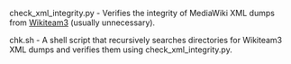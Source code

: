 check_xml_integrity.py - Verifies the integrity of MediaWiki XML dumps from [Wikiteam3](https://github.com/saveweb/wikiteam3/blob/v4-main/README.md) (usually unnecessary).

chk.sh - A shell script that recursively searches directories for Wikiteam3 XML dumps and verifies them using check_xml_integrity.py.
